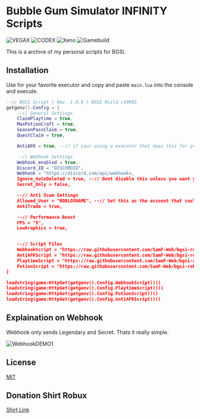 # Bubble Gum Simulator INFINITY Scripts
![VEGAX](https://badge.ttsalpha.com/api?icon=android&label=VEGAX&status=WORKING&color=2bc440&iconColor=ffffff) ![CODEX](https://badge.ttsalpha.com/api?icon=android&label=CODEX&status=WORKING&color=2bc440&iconColor=ffffff) ![Xeno](https://badge.ttsalpha.com/api?icon=nvidia&label=Xeno&status=WORKING&color=2bc440&iconColor=ffffff) ![Gamebuild](https://badge.ttsalpha.com/api?icon=wegame&label=Gamebuild&status=v9986&iconColor=ffffff)


This is a archive of my personal scripts for BGSI.

## Installation

Use for your favorite executor and copy and paste `main.lua` into the console and execute.

```lua
--// BGSI Script | Rev. 1.0.8 | BGSI Build v10003
getgenv().Config = {
    --// General Settings
    ClaimPlaytime = true,
    MaxPotionCraft = true,
    SeasonPassClaim = true,
    QuestClaim = true,

    AntiAFK = true, --// if your using a executor that does this for you disable it. [delta auto removes afk]

    --// Webhook Settings
    Webhook_enabled = true,
    Discord_ID = "DISCORDID",
    Webhook = "https://discord.com/api/webhooks,
    Ignore_AutoDeleted = true, --// Dont disable this unless you want your webhook flooded
    Secret_Only = false,

    --// Anti Scam Settings
    Allowed_User = "ROBLOXNAME", --// Set this as the account that could trade with
    AntiTrade = true,

    --// Performance Boost
    FPS = "5",
    LowGraphics = true,


    --// Script Files
    WebhookScript = "https://raw.githubusercontent.com/SamF-Web/bgsi-roblox-scripts/refs/heads/main/webhook.lua",
    AntiAFKScript = "https://raw.githubusercontent.com/SamF-Web/bgsi-roblox-scripts/refs/heads/main/antiafk.lua",
    PlaytimeScript = "https://raw.githubusercontent.com/SamF-Web/bgsi-roblox-scripts/refs/heads/main/playtime.lua",
    PotionScript = "https://raw.githubusercontent.com/SamF-Web/bgsi-roblox-scripts/refs/heads/main/potioncraft.lua",
}

loadstring(game:HttpGet(getgenv().Config.WebhookScript))()
loadstring(game:HttpGet(getgenv().Config.PlaytimeScript))()
loadstring(game:HttpGet(getgenv().Config.PotionScript))()
loadstring(game:HttpGet(getgenv().Config.AntiAFKScript))()

```


## Explaination on Webhook
Webhook only sends Legendary and Secret. Thats it really simple.

![WebhookDEMO1](https://img.files.cheap/u/6iYr3k.png)


## License

[MIT](https://choosealicense.com/licenses/mit/)


## Donation Shirt Robux
[Shirt Link](https://www.roblox.com/catalog/71032498937806/chiller)
